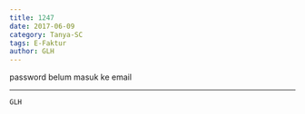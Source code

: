 ```yaml
---
title: 1247
date: 2017-06-09
category: Tanya-SC
tags: E-Faktur
author: GLH
---
```


password belum masuk ke email

---



`GLH`

